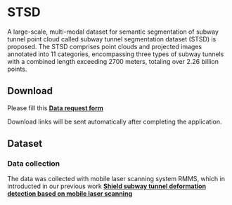 # STSD
A large-scale, multi-modal dataset for semantic segmentation of subway tunnel point cloud called subway tunnel segmentation dataset (STSD) is proposed. The STSD comprises point clouds and projected images annotated into 11 categories, encompassing three types of subway tunnels with a combined length exceeding 2700 meters, totaling over 2.26 billion points.

## Download

Please fill this [**Data request form**](   null )

Download links will be sent automatically after completing the application.

## Dataset
### Data collection
The data was collected with mobile laser scanning system RMMS, which in introducted in our previous work [**Shield subway tunnel deformation detection based on mobile laser scanning**](https://www.sciencedirect.com/science/article/pii/S0926580518309737) 


